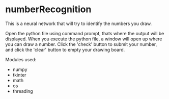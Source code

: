 # numberRecognition
This is a neural network that will try to identify the numbers you draw.

Open the python file using command prompt, thats where the output will be displayed. When you execute the python file, a window will open up where you can draw a number. Click the 'check' button to submit your number, and click the 'clear' button to empty your drawing board.

Modules used:
- numpy
- tkinter
- math
- os
- threading

